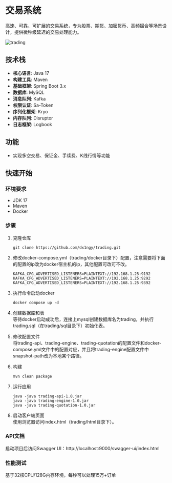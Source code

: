 # 交易系统

高速、可靠、可扩展的交易系统，专为股票、期货、加密货币、高频撮合等场景设计，提供微秒级延迟的交易处理能力。

![trading](https://github.com/user-attachments/assets/094aa3ec-d790-4250-8b0c-c1e93c2cea01)

## 技术栈

- **核心语言**: Java 17
- **构建工具**: Maven
- **基础框架**: Spring Boot 3.x
- **数据库**: MySQL
- **消息队列**: Kafka
- **权限认证**: Sa-Token
- **序列化框架**: Kryo
- **内存队列**: Disruptor
- **日志框架**: Logbook

## 功能

- 实现多空交易、保证金、手续费、K线行情等功能

## 快速开始

### 环境要求

- JDK 17
- Maven
- Docker

### 步骤

1. 克隆仓库

   ```
   git clone https://github.com/dx1ngy/trading.git
   ```

2. 修改docker-compose.yml（trading/docker目录下）配置，注意需要将下面的配置的ip改为docker宿主机的ip，其他配置可改可不改。

    ```
    KAFKA_CFG_ADVERTISED_LISTENERS=PLAINTEXT://192.168.1.25:9192
    KAFKA_CFG_ADVERTISED_LISTENERS=PLAINTEXT://192.168.1.25:9292
    KAFKA_CFG_ADVERTISED_LISTENERS=PLAINTEXT://192.168.1.25:9392
    ```

3. 执行命令启动docker

    ```
    docker compose up -d
    ```

4. 创建数据库和表  
   等待docker启动成功后，连接上mysql创建数据库名为trading，并执行trading.sql（在trading/sql目录下）初始化表。


5. 修改配置文件  
   将trading-api、trading-engine、trading-quotation的配置文件和docker-compose.yml文件中的配置对应，并且将trading-engine配置文件中snapshot-path改为本地某个路径。


6. 构建

    ```
    mvn clean package
    ```

7. 运行应用

    ```
    java -java trading-api-1.0.jar
    java -java trading-engine-1.0.jar
    java -java trading-quotation-1.0.jar
    ```

8. 启动客户端页面  
   使用浏览器访问index.html（trading/html目录下）。

### API文档

启动项目后访问Swagger UI：http://localhost:9000/swagger-ui/index.html

### 性能测试

基于32核CPU/128G内存环境，每秒可以处理15万+订单




